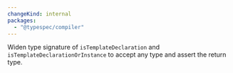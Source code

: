 ```yaml
---
changeKind: internal
packages:
  - "@typespec/compiler"
---
```


Widen type signature of `isTemplateDeclaration` and `isTemplateDeclarationOrInstance` to accept any type and assert the return type.